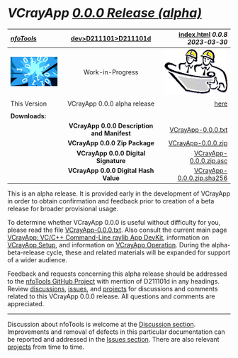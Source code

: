 <!-- index.md 0.0.8                 UTF-8                          2023-03-30
     ----1----|----2----|----3----|----4----|----5----|----6----|----7----|--*

                     VCRAYAPP 0.0.0 RELEASE (ALPHA)
     -->

# ***VCrayApp** [0.0.0 Release (alpha)](.)*

| ***[nfoTools](../../../)*** | [dev](../../)[>D211101](../)[>D211101d](.) | [index.html](index.html) ***0.0.8 2023-03-30*** |
| :--                |       :-:          | --: |
| ![nfotools](../../../images/nfoWorks-2014-06-02-1702-LogoSmall.png) | Work-in-Progress | ![Hard Hat Area](../../../images/hardhat-logo.gif) |
|              |                     |           |
| This Version | VCrayApp 0.0.0 alpha release | [here](.) |
|              |                              |           |
| **Downloads:** |                            |           |
|   | **VCrayApp 0.0.0 Description and Manifest** | [VCrayApp-0.0.0.txt](VCrayApp-0.0.0.txt) |
|   | **VCrayApp 0.0.0 Zip Package** | [VCrayApp-0.0.0.zip](VCrayApp-0.0.0.zip) |
|   | **VCrayApp 0.0.0 Digital Signature** | [VCrayApp-0.0.0.zip.asc](VCrayApp-0.0.0.zip.asc) |
|   | **VCrayApp 0.0.0 Digital Hash Value** | [VCrayApp-0.0.0.zip.sha256](VCrayApp-0.0.0.zip.sha256) |

This is an alpha release.  It is provided early in the development of VCrayApp
in order to obtain confirmation and feedback prior to creation of a beta
release for broader provisional usage.

To determine whether VCrayApp 0.0.0 is useful without difficulty for you,
please read the file [VCrayApp-0.0.0.txt](VCrayApp-0.0.0.txt).  Also consult
the current main page [VCrayApp: VC/C++ Command-Line raylib App DevKit](..),
information on [VCrayApp Setup](../D211101a), and information on
[VCrayApp Operation](../D211101b).  During the alpha-beta-release cycle, these
and related materials will be expanded for support of a wider audience.

Feedback and requests concerning this alpha release should be addressed to the
[nfoTools GitHub Project](https://github.com/orcmid/nfoTools) with mention of
D211101d in any headings.  Review [discussions](VCrayApp-0.0.0.txt),
[issues](https://github.com/orcmid/nfoTools/issues), and
[projects](https://github.com/orcmid/nfoTools/projects?type=classic) for
discussions and comments related to this VCrayApp 0.0.0 release.  All
questions and comments are appreciated.

----

Discussion about nfoTools is welcome at the
[Discussion section](https://github.com/orcmid/nfoTools/discussions).
Improvements and removal of defects in this particular documentation can be
reported and addressed in the
[Issues section](https://github.com/orcmid/nfoTools/issues).  There are also
relevant [projects](https://github.com/orcmid/nfoTools/projects?type=classic)
from time to time.

<!-- ----1----|----2----|----3----|----4----|----5----|----6----|----7----|--*

     0.0.8 2023-03-30T18:53Z Correct title block header to use d211101d.
     0.0.7 2023-01-14T22:40Z Ditch "VCrayLib" mistakes, touch up
     0.0.6 2023-01-13T01:31Z Repair header strip layout
     0.0.5 2023-01-12T17:09Z Correct links and names of the downloads
     0.0.4 2023-01-12T05:32Z Clean up formatting, wordsmith a little
     0.0.3 2023-01-12T01:44Z Create provisional release notification
     0.0.2 2022-06-11T21:17Z Bring top banner up to standard
     0.0.1 2022-06-10T02:32Z Remove commented out boilerplate for now
     0.0.0 2022-06-10T00:41Z Create Initial Placeholder

                       *** end D161101d/index.md ***
     -->

